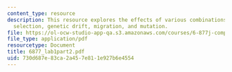 ```yaml
---
content_type: resource
description: This resource explores the effects of various combinations of natural
  selection, genetic drift, migration, and mutation.
file: https://ol-ocw-studio-app-qa.s3.amazonaws.com/courses/6-877j-computational-evolutionary-biology-fall-2005/730d687e83ca2a457e811e927b6e4554_6877_lab1part2.pdf
file_type: application/pdf
resourcetype: Document
title: 6877_lab1part2.pdf
uid: 730d687e-83ca-2a45-7e81-1e927b6e4554
---
```

